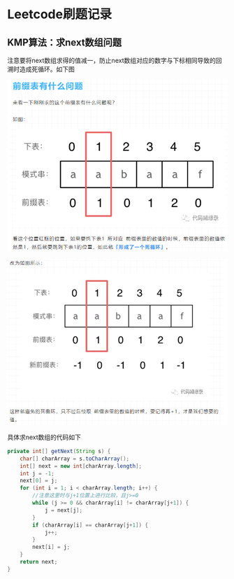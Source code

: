 # Leetcode刷题记录

## KMP算法：求next数组问题

注意要将next数组求得的值减一，防止next数组对应的数字与下标相同导致的回溯时造成死循环。如下图

![](https://github.com/aLIEz1/leet-code/blob/master/static-file/s28-1.png?raw=true)

![](https://github.com/aLIEz1/leet-code/blob/master/static-file/s28-2.png?raw=true)



具体求next数组的代码如下

```java
private int[] getNext(String s) {
    char[] charArray = s.toCharArray();
    int[] next = new int[charArray.length];
    int j = -1;
    next[0] = j;
    for (int i = 1; i < charArray.length; i++) {
        //注意这里时与j+1位置上进行比较，且j>=0
        while (j >= 0 && charArray[i] != charArray[j+1]) {
            j = next[j];
        }
        if (charArray[i] == charArray[j+1]) {
            j++;
        }
        next[i] = j;
    }
    return next;
}
```

